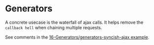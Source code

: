 # Generators

A concrete usecase is the waterfall of ajax calls.
It helps remove the `callback hell` when chaining multiple requests.

See comments in the [16-Generators/generators-syncish-ajax example](16-Generators/generators-syncish-ajax.html).
